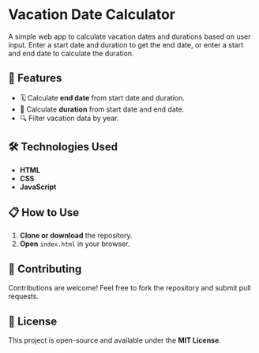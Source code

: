 # Vacation Date Calculator

A simple web app to calculate vacation dates and durations based on user input. Enter a start date and duration to get the end date, or enter a start and end date to calculate the duration.

## 🚀 Features

- 🗓️ Calculate **end date** from start date and duration.
- 📅 Calculate **duration** from start date and end date.
- 🔍 Filter vacation data by year.

## 🛠️ Technologies Used

- **HTML**
- **CSS**
- **JavaScript**

## 📋 How to Use

1. **Clone or download** the repository.
2. **Open** `index.html` in your browser.

## 🤝 Contributing

Contributions are welcome! Feel free to fork the repository and submit pull requests.

## 📄 License

This project is open-source and available under the **MIT License**.

